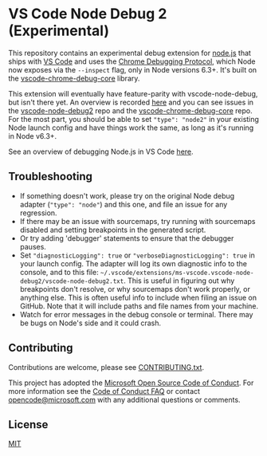 # VS Code Node Debug 2 (Experimental)
This repository contains an experimental debug extension for [node.js](https://nodejs.org) that ships with [VS Code](https://code.visualstudio.com) and uses the [Chrome Debugging Protocol](https://chromedevtools.github.io/debugger-protocol-viewer/v8/), which Node now exposes via the `--inspect` flag, only in Node versions 6.3+. It's built on the [vscode-chrome-debug-core](https://github.com/Microsoft/vscode-chrome-debug-core) library.

This extension will eventually have feature-parity with vscode-node-debug, but isn't there yet. An overview is recorded [here](https://github.com/Microsoft/vscode-node-cdp-debug/issues/7) and you can see issues in the [vscode-node-debug2](https://github.com/Microsoft/vscode-node-cdp-debug/issues) repo and the [vscode-chrome-debug-core](https://github.com/microsoft/vscode-chrome-debug-core/issues) repo. For the most part, you should be able to set `"type": "node2"` in your existing Node launch config and have things work the same, as long as it's running in Node v6.3+.

See an overview of debugging Node.js in VS Code [here](https://code.visualstudio.com/docs/editor/debugging).

## Troubleshooting
* If something doesn't work, please try on the original Node debug adapter (`"type": "node"`) and this one, and file an issue for any regression.
* If there may be an issue with sourcemaps, try running with sourcemaps disabled and setting breakpoints in the generated script.
* Or try adding 'debugger' statements to ensure that the debugger pauses.
* Set `"diagnosticLogging": true` or `"verboseDiagnosticLogging": true` in your launch config. The adapter will log its own diagnostic info to the console, and to this file: `~/.vscode/extensions/ms-vscode.vscode-node-debug2/vscode-node-debug2.txt`. This is useful in figuring out why breakpoints don't resolve, or why sourcemaps don't work properly, or anything else. This is often useful info to include when filing an issue on GitHub. Note that it will include paths and file names from your machine.
* Watch for error messages in the debug console or terminal. There may be bugs on Node's side and it could crash.

## Contributing
Contributions are welcome, please see [CONTRIBUTING.txt](CONTRIBUTING.txt).

This project has adopted the [Microsoft Open Source Code of Conduct](https://opensource.microsoft.com/codeofconduct/). For more information see the [Code of Conduct FAQ](https://opensource.microsoft.com/codeofconduct/faq/) or contact [opencode@microsoft.com](mailto:opencode@microsoft.com) with any additional questions or comments.

## License
[MIT](LICENSE.txt)
